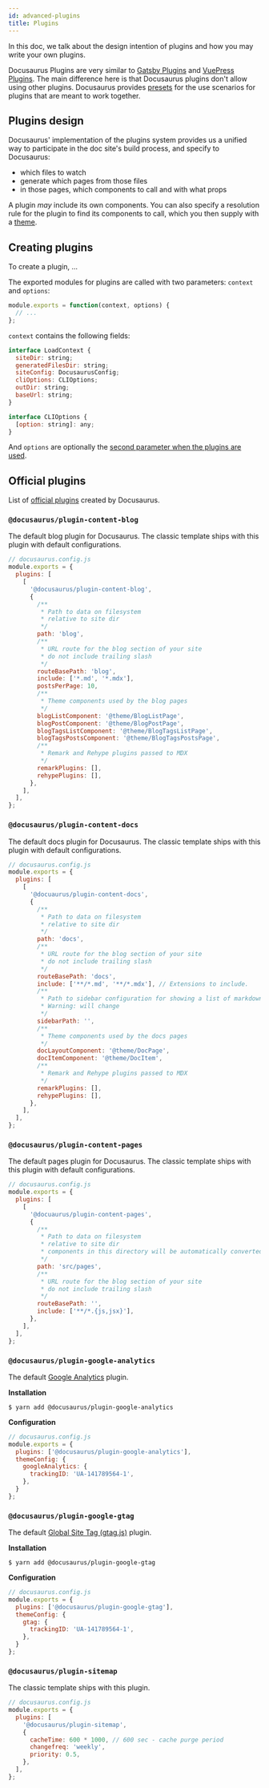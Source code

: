 ```yaml
---
id: advanced-plugins
title: Plugins
---
```


<!-- TODO
- move the list of plugins (maybe to links to each plugin's READMEs)
- add guides on how to create plugins
-->

In this doc, we talk about the design intention of plugins and how you may write your own plugins.

Docusaurus Plugins are very similar to [Gatsby Plugins](https://www.gatsbyjs.org/plugins/) and [VuePress Plugins](https://v1.vuepress.vuejs.org/plugin/). The main difference here is that Docusaurus plugins don't allow using other plugins. Docusaurus provides [presets](./presets.md) for the use scenarios for plugins that are meant to work together.

## Plugins design

Docusaurus' implementation of the plugins system provides us a unified way to participate in the doc site's build process, and specify to Docusaurus:

- which files to watch
- generate which pages from those files
- in those pages, which components to call and with what props

A plugin _may_ include its own components. You can also specify a resolution rule for the plugin to find its components to call, which you then supply with a [theme](./advanced-themes.md).

<!--

A plugin is a package that exports a class which can be instantiated with configurable options (provided by the user) and its various lifecycle methods invoked by the Docusaurus runtime.

Plugins are one of the best ways to add functionalities to our Docusaurus. Plugins allow third-party developers to extend or modify the default functionality that Docusaurus provides.

In most cases, plugins are there to fetch data and create routes. A plugin could take in components as part of its options and to act as the wrapper for the page.
-->

<!--

outline:
- jump start a plugin
- refer to lifecycle APIs
- describe mindset how plugins should work

Plugins are modules which export a function that takes in the context, options and returns a plain JavaScript object that has some properties defined.

-->

## Creating plugins

To create a plugin, ...

The exported modules for plugins are called with two parameters: `context` and `options`:

<!-- packages/docusaurus/src/server/types.ts -->

```js
module.exports = function(context, options) {
  // ...
};
```

`context` contains the following fields:

```js
interface LoadContext {
  siteDir: string;
  generatedFilesDir: string;
  siteConfig: DocusaurusConfig;
  cliOptions: CLIOptions;
  outDir: string;
  baseUrl: string;
}

interface CLIOptions {
  [option: string]: any;
}
```

And `options` are optionally the [second parameter when the plugins are used](/docs/using-plugins#configuring-plugins).

## Official plugins

List of [official plugins](https://github.com/facebook/docusaurus/tree/master/packages) created by Docusaurus.

### `@docusaurus/plugin-content-blog`

The default blog plugin for Docusaurus. The classic template ships with this plugin with default configurations.

```js
// docusaurus.config.js
module.exports = {
  plugins: [
    [
      '@docusaurus/plugin-content-blog',
      {
        /**
         * Path to data on filesystem
         * relative to site dir
         */
        path: 'blog',
        /**
         * URL route for the blog section of your site
         * do not include trailing slash
         */
        routeBasePath: 'blog',
        include: ['*.md', '*.mdx'],
        postsPerPage: 10,
        /**
         * Theme components used by the blog pages
         */
        blogListComponent: '@theme/BlogListPage',
        blogPostComponent: '@theme/BlogPostPage',
        blogTagsListComponent: '@theme/BlogTagsListPage',
        blogTagsPostsComponent: '@theme/BlogTagsPostsPage',
        /**
         * Remark and Rehype plugins passed to MDX
         */
        remarkPlugins: [],
        rehypePlugins: [],
      },
    ],
  ],
};
```

<!--
#### Options
| Option | Default | Notes |
| :-- | :-- | :-- |
| `path` | `'blog'` | Path to data on filesystem, relative to site dir |
| `routeBasePath` | `'blog'` | URL Route |
| `include` | `['*.md', '*.mdx']` | Extensions to include |
| `postsPerPage` | `10` | How many posts per page |
| `blogListComponent` | `'@theme/BlogListPage'` | Theme component used for the blog listing page |
| `blogPostComponent` | `'@theme/BlogPostPage'` | Theme component used for the blog post page |
| `blogTagsListComponent` | `'@theme/BlogTagsListPage'` | Theme component used for the blog tags list page |
| `blogTagsPostsComponent` | `'@theme/BlogTagsPostsPage'` | Theme component used for the blog tags post page |
| `remarkPlugins` | `[]` | Plugins for remark |
| `rehypePlugins` | `[]` | Plugins for rehype |
commenting out because charts look less direct than code example
-->

### `@docusaurus/plugin-content-docs`

The default docs plugin for Docusaurus. The classic template ships with this plugin with default configurations.

```js
// docusaurus.config.js
module.exports = {
  plugins: [
    [
      '@docuaurus/plugin-content-docs',
      {
        /**
         * Path to data on filesystem
         * relative to site dir
         */
        path: 'docs',
        /**
         * URL route for the blog section of your site
         * do not include trailing slash
         */
        routeBasePath: 'docs',
        include: ['**/*.md', '**/*.mdx'], // Extensions to include.
        /**
         * Path to sidebar configuration for showing a list of markdown pages.
         * Warning: will change
         */
        sidebarPath: '',
        /**
         * Theme components used by the docs pages
         */
        docLayoutComponent: '@theme/DocPage',
        docItemComponent: '@theme/DocItem',
        /**
         * Remark and Rehype plugins passed to MDX
         */
        remarkPlugins: [],
        rehypePlugins: [],
      },
    ],
  ],
};
```

### `@docusaurus/plugin-content-pages`

The default pages plugin for Docusaurus. The classic template ships with this plugin with default configurations.

```js
// docusaurus.config.js
module.exports = {
  plugins: [
    [
      '@docuaurus/plugin-content-pages',
      {
        /**
         * Path to data on filesystem
         * relative to site dir
         * components in this directory will be automatically converted to pages
         */
        path: 'src/pages',
        /**
         * URL route for the blog section of your site
         * do not include trailing slash
         */
        routeBasePath: '',
        include: ['**/*.{js,jsx}'],
      },
    ],
  ],
};
```

### `@docusaurus/plugin-google-analytics`

The default [Google Analytics](https://developers.google.com/analytics/devguides/collection/analyticsjs/) plugin.

**Installation**

```shell
$ yarn add @docusaurus/plugin-google-analytics
```

**Configuration**

```js
// docusaurus.config.js
module.exports = {
  plugins: ['@docusaurus/plugin-google-analytics'],
  themeConfig: {
    googleAnalytics: {
      trackingID: 'UA-141789564-1',
    },
  }
};
```

### `@docusaurus/plugin-google-gtag`

The default [Global Site Tag (gtag.js)](https://developers.google.com/analytics/devguides/collection/gtagjs/) plugin.

**Installation**

```shell
$ yarn add @docusaurus/plugin-google-gtag
```

**Configuration**

```js
// docusaurus.config.js
module.exports = {
  plugins: ['@docusaurus/plugin-google-gtag'],
  themeConfig: {
    gtag: {
      trackingID: 'UA-141789564-1',
    },
  }
};
```

### `@docusaurus/plugin-sitemap`

The classic template ships with this plugin.

```js
// docusaurus.config.js
module.exports = {
  plugins: [
    '@docusaurus/plugin-sitemap',
    {
      cacheTime: 600 * 1000, // 600 sec - cache purge period
      changefreq: 'weekly',
      priority: 0.5,
    },
  ],
};
```

